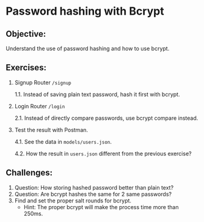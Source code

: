 # Password hashing with Bcrypt

## Objective:

Understand the use of password hashing and how to use bcrypt.

## Exercises:

1. Signup Router `/signup`

   1.1. Instead of saving plain text password, hash it first with bcrypt.

2. Login Router `/login`

   2.1. Instead of directly compare passwords, use bcrypt compare instead.

3. Test the result with Postman.

   4.1. See the data in `models/users.json`.

   4.2. How the result in `users.json` different from the previous exercise?

## Challenges:

1. Question: How storing hashed password better than plain text?
2. Question: Are bcrypt hashes the same for 2 same passwords?
3. Find and set the proper salt rounds for bcrypt.
   - Hint: The proper bcrypt will make the process time more than 250ms.
